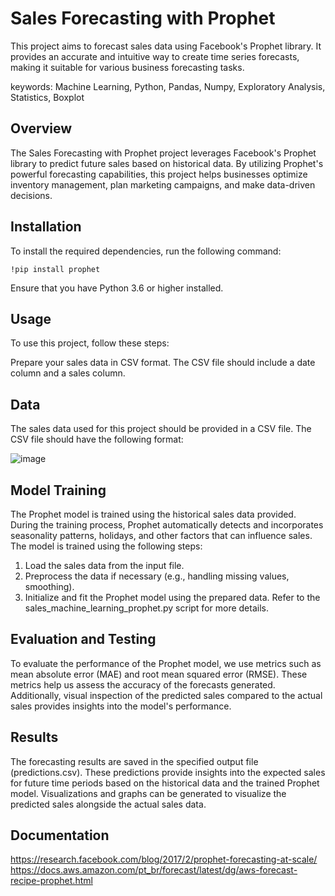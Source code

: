 # Sales Forecasting with Prophet
This project aims to forecast sales data using Facebook's Prophet library. It provides an accurate and intuitive way to create time series forecasts, making it suitable for various business forecasting tasks.

keywords: Machine Learning, Python, Pandas, Numpy, Exploratory Analysis, Statistics, Boxplot

## Overview
The Sales Forecasting with Prophet project leverages Facebook's Prophet library to predict future sales based on historical data. By utilizing Prophet's powerful forecasting capabilities, this project helps businesses optimize inventory management, plan marketing campaigns, and make data-driven decisions.

## Installation
To install the required dependencies, run the following command:

`!pip install prophet`

Ensure that you have Python 3.6 or higher installed.

## Usage
To use this project, follow these steps:

Prepare your sales data in CSV format. The CSV file should include a date column and a sales column.

## Data
The sales data used for this project should be provided in a CSV file. The CSV file should have the following format:

![image](https://github.com/leonardohss0/sales-machine-learning-prophet/assets/62545078/648df446-701d-4cf8-926e-d167e7696765)

## Model Training
The Prophet model is trained using the historical sales data provided. During the training process, Prophet automatically detects and incorporates seasonality patterns, holidays, and other factors that can influence sales. The model is trained using the following steps:

1. Load the sales data from the input file.
2. Preprocess the data if necessary (e.g., handling missing values, smoothing).
3. Initialize and fit the Prophet model using the prepared data.
Refer to the sales_machine_learning_prophet.py script for more details.

## Evaluation and Testing
To evaluate the performance of the Prophet model, we use metrics such as mean absolute error (MAE) and root mean squared error (RMSE). These metrics help us assess the accuracy of the forecasts generated. Additionally, visual inspection of the predicted sales compared to the actual sales provides insights into the model's performance.

## Results
The forecasting results are saved in the specified output file (predictions.csv). These predictions provide insights into the expected sales for future time periods based on the historical data and the trained Prophet model. Visualizations and graphs can be generated to visualize the predicted sales alongside the actual sales data.

## Documentation
https://research.facebook.com/blog/2017/2/prophet-forecasting-at-scale/
https://docs.aws.amazon.com/pt_br/forecast/latest/dg/aws-forecast-recipe-prophet.html
